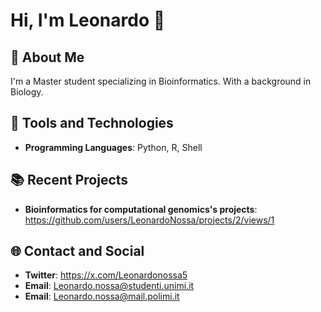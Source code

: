 # Hi, I'm Leonardo 👋

## 🌟 About Me

I'm a Master student specializing in Bioinformatics. With a background in Biology.

## 🔧 Tools and Technologies

- **Programming Languages**: Python, R, Shell

## 📚 Recent Projects

- **Bioinformatics for computational genomics's projects**: https://github.com/users/LeonardoNossa/projects/2/views/1

## 🌐 Contact and Social

- **Twitter**: https://x.com/Leonardonossa5
- **Email**: Leonardo.nossa@studenti.unimi.it
- **Email**: Leonardo.nossa@mail.polimi.it


